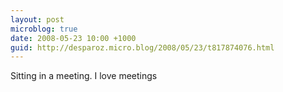 ```yaml
---
layout: post
microblog: true
date: 2008-05-23 10:00 +1000
guid: http://desparoz.micro.blog/2008/05/23/t817874076.html
---
```

Sitting in a meeting. I love meetings
